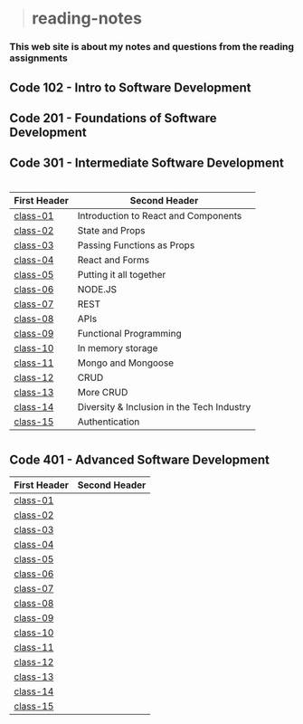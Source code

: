># reading-notes

### This web site is about my notes and questions from the reading assignments 

## Code 102 - Intro to Software Development
## Code 201 - Foundations of Software Development
## Code 301 - Intermediate Software Development
#

| First Header                  | Second Header                              |
| ----------------------------- | ------------------------------------------ |
| [class-01](./class-01.md)     | Introduction to React and Components       |
| [class-02](./class-02.md)     | State and Props                            |
| [class-03](./class-03.md)     | Passing Functions as Props                 |
| [class-04](./class-04.md)     | React and Forms                            |
| [class-05](./class-05.md)     | Putting it all together                    |
| [class-06](./class-06.md)     | NODE.JS                                    |
| [class-07](./class-07.md)     | REST                                       |
| [class-08](./class-08.md)     | APIs                                       |
| [class-09](./class-09.md)     | Functional Programming                     |
| [class-10](./class-10.md)     | In memory storage                          |
| [class-11](./class-11.md)     | Mongo and Mongoose                         |
| [class-12](./class-12.md)     | CRUD                                       |
| [class-13](./class-13.md)     | More CRUD                                  |
| [class-14](./class-14.md)     | Diversity & Inclusion in the Tech Industry |
| [class-15](./class-15.md)     | Authentication                             |

#
## Code 401 - Advanced Software Development

| First Header                  | Second Header                              |
| ----------------------------- | ------------------------------------------ |
| [class-01](./401/class-01.md)     |        |
| [class-02](./401/class-02.md)     |        |
| [class-03](./401/class-03.md)     |        |
| [class-04](./401/class-04.md)     |        |
| [class-05](./401/class-05.md)     |        |
| [class-06](./401/class-06.md)     |        |
| [class-07](./401/class-07.md)     |        |
| [class-08](./401/class-08.md)     |        |
| [class-09](./401/class-09.md)     |        |
| [class-10](./401/class-10.md)     |        |
| [class-11](./401/class-11.md)     |        |
| [class-12](./401/class-12.md)     |        |
| [class-13](./401/class-13.md)     |        |
| [class-14](./401/class-14.md)     |        |
| [class-15](./401/class-15.md)     |        |
